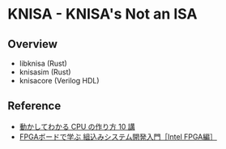# KNISA - KNISA's Not an ISA

## Overview
* libknisa (Rust)
* knisasim (Rust)
* knisacore (Verilog HDL)

## Reference
* [動かしてわかる CPU の作り方 10 講](https://gihyo.jp/book/2019/978-4-297-10821-2)
* [FPGAボードで学ぶ 組込みシステム開発入門［Intel FPGA編］](https://gihyo.jp/book/2018/978-4-7741-9388-5)

